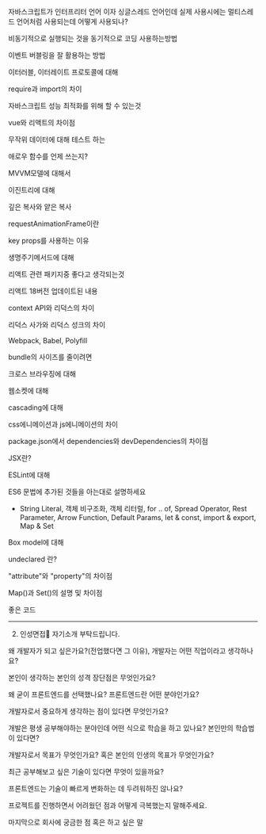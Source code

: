 자바스크립트가 인터프리터 언어 이자 싱글스레드 언어인데 실제 사용시에는 멀티스레드 언어처럼 사용되는데 어떻게 사용되나?

비동기적으로 실행되는 것을 동기적으로 코딩 사용하는방법

이벤트 버블링을 잘 활용하는 방법

이터러블, 이터레이트 프로토콜에 대해

require과 import의 차이

자바스크립트 성능 최적화를 위해 할 수 있는것

vue와 리액트의 차이점

무작위 데이터에 대해 테스트 하는

애로우 함수를 언제 쓰는지?

MVVM모델에 대해서

이진트리에 대해

깊은 복사와 얕은 복사

requestAnimationFrame이란

key props를 사용하는 이유

생명주기메서드에 대해

리액트 관련 패키지중 좋다고 생각되는것

리액트 18버전 업데이트된 내용

context API와 리덕스의 차이

리덕스 사가와 리덕스 성크의 차이

Webpack, Babel, Polyfill

bundle의 사이즈를 줄이려면

크로스 브라우징에 대해

웹소켓에 대해

cascading에 대해

css에니메이션과 js에니메이션의 차이

package.json에서 dependencies와 devDependencies의 차이점

JSX란?

ESLint에 대해

ES6 문법에 추가된 것들을 아는대로 설명하세요
- String Literal, 객체 비구조화, 객체 리터럴, for .. of, Spread Operator, Rest Parameter, Arrow Function, Default Params, let & const, import & export, Map & Set 

Box model에 대해

undeclared 란? 

"attribute"와 "property"의 차이점

Map()과 Set()의 설명 및 차이점

좋은 코드



--------------------------------

2. 인성면접🤔
자기소개 부탁드립니다.

왜 개발자가 되고 싶은가요?(전업했다면 그 이유), 개발자는 어떤 직업이라고 생각하나요?

본인이 생각하는 본인의 성격 장단점은 무엇인가요?

왜 굳이 프론트엔드를 선택했나요? 프론트엔드란 어떤 분야인가요?

개발자로서 중요하게 생각하는 점이 있다면 무엇인가요?

개발은 평생 공부해야하는 분야인데 어떤 식으로 학습을 하고 있나요?
본인만의 학습법이 있다면?

개발자로서 목표가 무엇인가요? 혹은 본인의 인생의 목표가 무엇인가요?

최근 공부해보고 싶은 기술이 있다면 무엇이 있을까요?

프론트엔드는 기술이 빠르게 변화하는 데 두려워하진 않나요?

프로젝트를 진행하면서 어려웠던 점과 어떻게 극복했는지 말해주세요.

마지막으로 회사에 궁금한 점 혹은 하고 싶은 말
